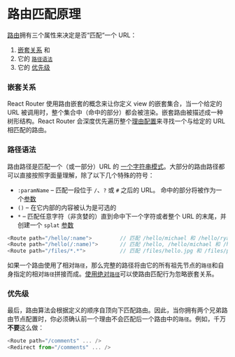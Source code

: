 # 路由匹配原理

[路由](/docs/Glossary.md#route)拥有三个属性来决定是否“匹配“一个 URL：

1. [嵌套关系](#nesting) 和
2. 它的 [`路径语法`](#path-syntax)
3. 它的 [优先级](#precedence)

### 嵌套关系
React Router 使用路由嵌套的概念来让你定义 view 的嵌套集合，当一个给定的 URL 被调用时，整个集合中（命中的部分）都会被渲染。嵌套路由被描述成一种树形结构。React Router 会深度优先遍历整个[理由配置](/docs/Glossary.md#routeconfig)来寻找一个与给定的 URL 相匹配的路由。

### 路径语法
路由路径是匹配一个（或一部分）URL 的 [一个字符串模式](/docs/Glossary.md#routepattern)。大部分的路由路径都可以直接按照字面量理解，除了以下几个特殊的符号：

  - `:paramName` – 匹配一段位于 `/`、`?` 或 `#` 之后的 URL。 命中的部分将被作为一个[参数](/docs/Glossary.md#params) 
  - `()` – 在它内部的内容被认为是可选的
  - `*` – 匹配任意字符（非贪婪的）直到命中下一个字符或者整个 URL 的末尾，并创建一个 `splat` [参数](/docs/Glossary.md#params)

```js
<Route path="/hello/:name">         // 匹配 /hello/michael 和 /hello/ryan
<Route path="/hello(/:name)">       // 匹配 /hello, /hello/michael 和 /hello/ryan
<Route path="/files/*.*">           // 匹配 /files/hello.jpg 和 /files/path/to/hello.jpg
```

如果一个路由使用了相对`路径`，那么完整的路径将由它的所有祖先节点的`路径`和自身指定的相对`路径`拼接而成。[使用绝对`路径`](RouteConfiguration.md#decoupling-the-ui-from-the-url)可以使路由匹配行为忽略嵌套关系。

### 优先级
最后，路由算法会根据定义的顺序自顶向下匹配路由。因此，当你拥有两个兄弟路由节点配置时，你必须确认前一个理由不会匹配后一个路由中的`路径`。例如，千万**不要**这么做：

```js
<Route path="/comments" ... />
<Redirect from="/comments" ... />
```
